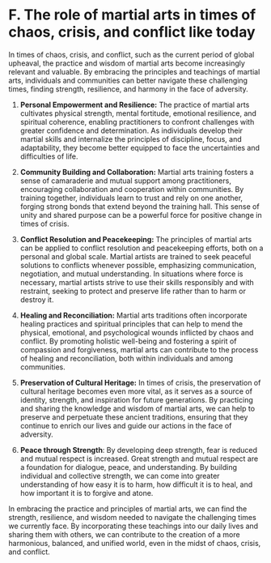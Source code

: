 # F. The role of martial arts in times of chaos, crisis, and conflict like today

In times of chaos, crisis, and conflict, such as the current period of global upheaval, the practice and wisdom of martial arts become increasingly relevant and valuable. By embracing the principles and teachings of martial arts, individuals and communities can better navigate these challenging times, finding strength, resilience, and harmony in the face of adversity.

1.  **Personal Empowerment and Resilience:** The practice of martial arts cultivates physical strength, mental fortitude, emotional resilience, and spiritual coherence, enabling practitioners to confront challenges with greater confidence and determination. As individuals develop their martial skills and internalize the principles of discipline, focus, and adaptability, they become better equipped to face the uncertainties and difficulties of life.
    
2.  **Community Building and Collaboration:** Martial arts training fosters a sense of camaraderie and mutual support among practitioners, encouraging collaboration and cooperation within communities. By training together, individuals learn to trust and rely on one another, forging strong bonds that extend beyond the training hall. This sense of unity and shared purpose can be a powerful force for positive change in times of crisis.
    
3.  **Conflict Resolution and Peacekeeping:** The principles of martial arts can be applied to conflict resolution and peacekeeping efforts, both on a personal and global scale. Martial artists are trained to seek peaceful solutions to conflicts whenever possible, emphasizing communication, negotiation, and mutual understanding. In situations where force is necessary, martial artists strive to use their skills responsibly and with restraint, seeking to protect and preserve life rather than to harm or destroy it.
    
4.  **Healing and Reconciliation:** Martial arts traditions often incorporate healing practices and spiritual principles that can help to mend the physical, emotional, and psychological wounds inflicted by chaos and conflict. By promoting holistic well-being and fostering a spirit of compassion and forgiveness, martial arts can contribute to the process of healing and reconciliation, both within individuals and among communities.
    
5.  **Preservation of Cultural Heritage:** In times of crisis, the preservation of cultural heritage becomes even more vital, as it serves as a source of identity, strength, and inspiration for future generations. By practicing and sharing the knowledge and wisdom of martial arts, we can help to preserve and perpetuate these ancient traditions, ensuring that they continue to enrich our lives and guide our actions in the face of adversity.
    
6. **Peace through Strength**: By developing deep strength, fear is reduced and mutual respect is increased. Great strength and mutual respect are a foundation for dialogue, peace, and understanding. By building individual and collective strength, we can come into greater understanding of how easy it is to harm, how difficult it is to heal, and how important it is to forgive and atone. 

In embracing the practice and principles of martial arts, we can find the strength, resilience, and wisdom needed to navigate the challenging times we currently face. By incorporating these teachings into our daily lives and sharing them with others, we can contribute to the creation of a more harmonious, balanced, and unified world, even in the midst of chaos, crisis, and conflict.